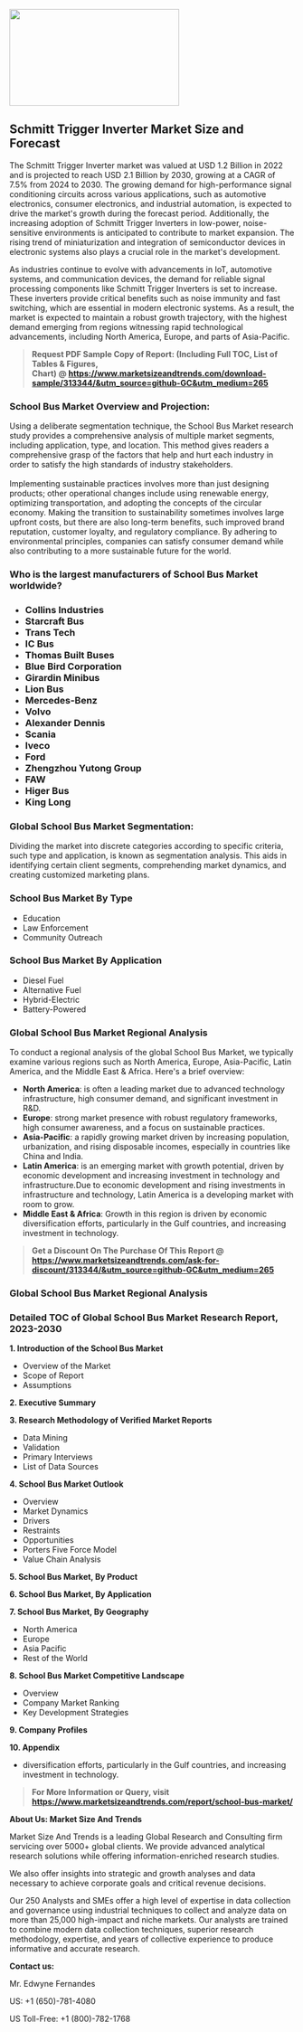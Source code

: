 <p><img class="alignnone size-medium wp-image-20088" src="https://ffe5etoiles.com/wp-content/uploads/2024/12/MST1-300x171.png" alt="" width="300" height="171" /></p><h2>Schmitt Trigger Inverter Market Size and Forecast</h2><p>The Schmitt Trigger Inverter market was valued at USD 1.2 Billion in 2022 and is projected to reach USD 2.1 Billion by 2030, growing at a CAGR of 7.5% from 2024 to 2030. The growing demand for high-performance signal conditioning circuits across various applications, such as automotive electronics, consumer electronics, and industrial automation, is expected to drive the market's growth during the forecast period. Additionally, the increasing adoption of Schmitt Trigger Inverters in low-power, noise-sensitive environments is anticipated to contribute to market expansion. The rising trend of miniaturization and integration of semiconductor devices in electronic systems also plays a crucial role in the market's development.</p><p>As industries continue to evolve with advancements in IoT, automotive systems, and communication devices, the demand for reliable signal processing components like Schmitt Trigger Inverters is set to increase. These inverters provide critical benefits such as noise immunity and fast switching, which are essential in modern electronic systems. As a result, the market is expected to maintain a robust growth trajectory, with the highest demand emerging from regions witnessing rapid technological advancements, including North America, Europe, and parts of Asia-Pacific.</p></p><blockquote id="" class=""><strong>Request PDF Sample Copy of Report: (Including Full TOC, List of Tables &amp; Figures, Chart)&nbsp;@&nbsp;<strong><a href="https://www.marketsizeandtrends.com/download-sample/313344/&utm_source=github-GC&utm_medium=265" target="_blank">https://www.marketsizeandtrends.com/download-sample/313344/&utm_source=github-GC&utm_medium=265</a></strong></strong></blockquote><h3 id="" class="">School Bus Market&nbsp;Overview and Projection:</h3><p id="" class="">Using a deliberate segmentation technique, the School Bus Market research study provides a comprehensive analysis of multiple market segments, including application, type, and location. This method gives readers a comprehensive grasp of the factors that help and hurt each industry in order to satisfy the high standards of industry stakeholders. <br /> <br />Implementing sustainable practices involves more than just designing products; other operational changes include using renewable energy, optimizing transportation, and adopting the concepts of the circular economy. Making the transition to sustainability sometimes involves large upfront costs, but there are also long-term benefits, such improved brand reputation, customer loyalty, and regulatory compliance. By adhering to environmental principles, companies can satisfy consumer demand while also contributing to a more sustainable future for the world.</p><h3 id="" class="">Who is the largest manufacturers of&nbsp;School Bus Market worldwide?</h3><h3 class=""><p><ul><li>Collins Industries </li><li> Starcraft Bus </li><li> Trans Tech </li><li> IC Bus </li><li> Thomas Built Buses </li><li> Blue Bird Corporation </li><li> Girardin Minibus </li><li> Lion Bus </li><li> Mercedes-Benz </li><li> Volvo </li><li> Alexander Dennis </li><li> Scania </li><li> Iveco </li><li> Ford </li><li> Zhengzhou Yutong Group </li><li> FAW </li><li> Higer Bus </li><li> King Long</li></ul></p></h3><h3 id="" class="">Global&nbsp;School Bus Market Segmentation:</h3><p id="" class="">Dividing the market into discrete categories according to specific criteria, such type and application, is known as segmentation analysis. This aids in identifying certain client segments, comprehending market dynamics, and creating customized marketing plans.</p><h3 id="" class="">School Bus Market&nbsp;By Type</h3><p><p><ul><li>Education</li><li> Law Enforcement</li><li> Community Outreach</p></li></ul></p></p><h3 id="" class="">School Bus Market&nbsp;By Application</h3><p class=""><p><ul><li>Diesel Fuel</li><li> Alternative Fuel</li><li> Hybrid-Electric</li><li> Battery-Powered</li></ul></p></p><h3 id="" class="">Global School Bus Market Regional Analysis</h3><p id="" class="">To conduct a regional analysis of the global School Bus Market, we typically examine various regions such as North America, Europe, Asia-Pacific, Latin America, and the Middle East &amp; Africa. Here's a brief overview:</p><ul><li><strong>North America</strong>: is often a leading market due to advanced technology infrastructure, high consumer demand, and significant investment in R&amp;D.</li><li><strong>Europe</strong>: strong market presence with robust regulatory frameworks, high consumer awareness, and a focus on sustainable practices.</li><li><strong>Asia-Pacific</strong>: a rapidly growing market driven by increasing population, urbanization, and rising disposable incomes, especially in countries like China and India.</li><li><strong>Latin America</strong>: is an emerging market with growth potential, driven by economic development and increasing investment in technology and infrastructure.Due to economic development and rising investments in infrastructure and technology, Latin America is a developing market with room to grow.</li><li><strong>Middle East &amp; Africa</strong>: Growth in this region is driven by economic diversification efforts, particularly in the Gulf countries, and increasing investment in technology.</li></ul><blockquote id="" class=""><strong>Get a Discount On The Purchase Of This Report @ <strong><a href="https://www.marketsizeandtrends.com/ask-for-discount/313344/&utm_source=github-GC&utm_medium=265" target="_blank">https://www.marketsizeandtrends.com/ask-for-discount/313344/&utm_source=github-GC&utm_medium=265</a></strong></strong></blockquote><h3 id="" class="">Global School Bus Market Regional Analysis</h3><h3 id="" class="">Detailed TOC of Global School Bus Market Research Report, 2023-2030</h3><p id="" class=""><strong>1. Introduction of the School Bus Market</strong></p><ul><li>Overview of the Market</li><li>Scope of Report</li><li>Assumptions</li></ul><p id="" class=""><strong>2. Executive Summary</strong></p><p id="" class=""><strong>3. Research Methodology of Verified Market Reports</strong></p><ul><li>Data Mining</li><li>Validation</li><li>Primary Interviews</li><li>List of Data Sources</li></ul><p id="" class=""><strong>4. School Bus Market Outlook</strong></p><ul><li>Overview</li><li>Market Dynamics</li><li>Drivers</li><li>Restraints</li><li>Opportunities</li><li>Porters Five Force Model</li><li>Value Chain Analysis</li></ul><p id="" class=""><strong>5. School Bus Market, By Product</strong></p><p id="" class=""><strong>6. School Bus Market, By Application</strong></p><p id="" class=""><strong>7. School Bus Market, By Geography</strong></p><ul><li>North America</li><li>Europe</li><li>Asia Pacific</li><li>Rest of the World</li></ul><p id="" class=""><strong>8. School Bus Market Competitive Landscape</strong></p><ul><li>Overview</li><li>Company Market Ranking</li><li>Key Development Strategies</li></ul><p id="" class=""><strong>9. Company Profiles</strong></p><p id="" class=""><strong>10. Appendix</strong></p><ul><li>diversification efforts, particularly in the Gulf countries, and increasing investment in technology.</li></ul><blockquote id="" class=""><strong>For More Information or Query, visit <strong><strong><a href="https://www.marketsizeandtrends.com/report/school-bus-market/" target="_blank">https://www.marketsizeandtrends.com/report/school-bus-market/</a></strong></strong></strong></blockquote><p id="" class=""><strong>About Us: Market Size And Trends</strong></p><p id="" class="">Market Size And Trends is a leading Global Research and Consulting firm servicing over 5000+ global clients. We provide advanced analytical research solutions while offering information-enriched research studies.</p><p id="" class="">We also offer insights into strategic and growth analyses and data necessary to achieve corporate goals and critical revenue decisions.</p><p id="" class="">Our 250 Analysts and SMEs offer a high level of expertise in data collection and governance using industrial techniques to collect and analyze data on more than 25,000 high-impact and niche markets. Our analysts are trained to combine modern data collection techniques, superior research methodology, expertise, and years of collective experience to produce informative and accurate research.</p><p id="" class=""><strong>Contact us:</strong></p><p id="" class="">Mr. Edwyne Fernandes</p><p id="" class="">US: +1 (650)-781-4080</p><p id="" class="">US Toll-Free: +1 (800)-782-1768</p>
